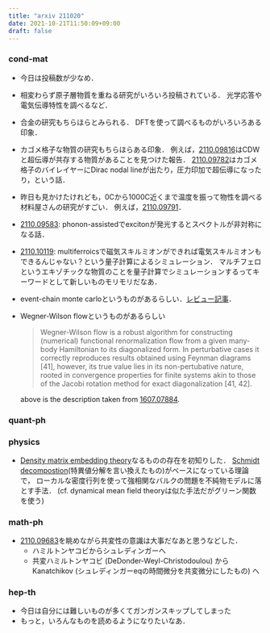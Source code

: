 ```yaml
---
title: "arxiv 211020"
date: 2021-10-21T11:50:09+09:00
draft: false
---
```

### cond-mat
  - 今日は投稿数が少なめ．
  - 相変わらず原子層物質を重ねる研究がいろいろ投稿されている．
    光学応答や電気伝導特性を調べるなど．
  - 合金の研究もちらほらとみられる．
    DFTを使って調べるものがいろいろある印象．
  - カゴメ格子な物質の研究もちらほらある印象．
    例えば，[2110.09816](https://arxiv.org/abs/2110.09816)はCDWと超伝導が共存する物質があることを見つけた報告．
    [2110.09782](https://arxiv.org/abs/2110.09782)はカゴメ格子のバイレイヤーにDirac nodal lineが出たり，圧力印加で超伝導になったり，という話．
  - 昨日も見かけたけれども，0Cから1000C近くまで温度を振って物性を調べる材料屋さんの研究がすごい．
    例えば，[2110.09791](https://arxiv.org/abs/2110.09791)．
  - [2110.09583](https://arxiv.org/abs/2110.09583):
    phonon-assistedでexcitonが発光するとスペクトルが非対称になる話．
  - [2110.10119](https://arxiv.org/abs/2110.10119): 
    multiferroicsで磁気スキルミオンができれば電気スキルミオンもできるんじゃない？という量子計算によるシミュレーション．
    マルチフェロというエキゾチックな物質のことを量子計算でシミュレーションするってキーワードとして新しいものモリモリだなあ．
  - event-chain monte carloというものがあるらしい．[レビュー記事](https://arxiv.org/abs/2102.07217)．
  - Wegner-Wilson flowというものがあるらしい
    > Wegner-Wilson flow is a robust algorithm for constructing (numerical) functional renormalization flow from a given many-body Hamiltonian to its diagonalized form.
    > In perturbative cases it correctly reproduces results obtained using Feynman diagrams [41],
    > however, its true value lies in its non-pertubative nature,
    > rooted in convergence properties for finite systems akin to those of the Jacobi rotation method for exact diagonalization [41, 42].

    above is the description taken from [1607.07884](https://arxiv.org/abs/1607.07884).


### quant-ph


### physics
- [Density matrix embedding theory](https://journals.aps.org/prl/abstract/10.1103/PhysRevLett.109.186404)なるものの存在を初知りした．
  [Schmidt decompostion](https://en.wikipedia.org/wiki/Schmidt_decomposition)(特異値分解を言い換えたもの)がベースになっている理論で，
  ローカルな密度行列を使って強相関なバルクの問題を不純物モデルに落とす手法．
  (cf. dynamical mean field theoryは似た手法だがグリーン関数を使う)


### math-ph
- [2110.09683](https://arxiv.org/abs/2110.09683)を眺めながら共変性の意識は大事だなあと思うなどした．
  - ハミルトンヤコビからシュレディンガーへ
  - 共変ハミルトンヤコビ (DeDonder-Weyl-Christodoulou) から Kanatchikov 
  (シュレディンガーeqの時間微分を共変微分にしたもの) へ

### hep-th
- 今日は自分には難しいものが多くてガンガンスキップしてしまった
- もっと，いろんなものを読めるようになりたいなあ．
